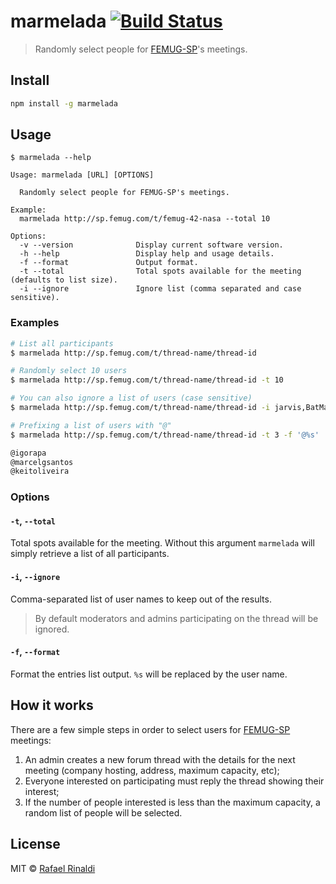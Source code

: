 # marmelada [![Build Status](https://travis-ci.org/rafaelrinaldi/marmelada.svg?branch=master)](https://travis-ci.org/rafaelrinaldi/marmelada)

> Randomly select people for [FEMUG-SP](http://sp.femug.com)'s meetings.

## Install

```sh
npm install -g marmelada
```

## Usage

```
$ marmelada --help

Usage: marmelada [URL] [OPTIONS]

  Randomly select people for FEMUG-SP's meetings.

Example:
  marmelada http://sp.femug.com/t/femug-42-nasa --total 10

Options:
  -v --version              Display current software version.
  -h --help                 Display help and usage details.
  -f --format               Output format.
  -t --total                Total spots available for the meeting (defaults to list size).
  -i --ignore               Ignore list (comma separated and case sensitive).
```

### Examples

```sh
# List all participants
$ marmelada http://sp.femug.com/t/thread-name/thread-id

# Randomly select 10 users
$ marmelada http://sp.femug.com/t/thread-name/thread-id -t 10

# You can also ignore a list of users (case sensitive)
$ marmelada http://sp.femug.com/t/thread-name/thread-id -i jarvis,BatMan,YOLO

# Prefixing a list of users with "@"
$ marmelada http://sp.femug.com/t/thread-name/thread-id -t 3 -f '@%s'

@igorapa
@marcelgsantos
@keitoliveira
```

### Options

#### `-t`, `--total`

Total spots available for the meeting. Without this argument `marmelada` will simply retrieve a list of all participants.

#### `-i`, `--ignore`

Comma-separated list of user names to keep out of the results.

> By default moderators and admins participating on the thread will be ignored.

#### `-f`, `--format`

Format the entries list output. `%s` will be replaced by the user name.

## How it works

There are a few simple steps in order to select users for [FEMUG-SP](http://sp.femug.com) meetings:

1. An admin creates a new forum thread with the details for the next meeting (company hosting, address, maximum capacity, etc);
2. Everyone interested on participating must reply the thread showing their interest;
3. If the number of people interested is less than the maximum capacity, a random list of people will be selected.

## License

MIT © [Rafael Rinaldi](http://rinaldi.io)
